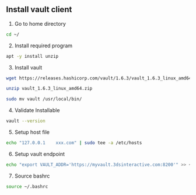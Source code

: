 ## Install vault client

1. Go to home directory
```bash
cd ~/
```

2. Install required program
```bash
apt -y install unzip
```

3. Install vault
```bash
wget https://releases.hashicorp.com/vault/1.6.3/vault_1.6.3_linux_amd64.zip
```

```bash
unzip vault_1.6.3_linux_amd64.zip
```

```bash
sudo mv vault /usr/local/bin/
```

4. Validate Installable
```bash
vault --version
```

5. Setup host file
```bash
echo "127.0.0.1    xxx.com" | sudo tee -a /etc/hosts
```

6. Setup vault endpoint
```bash
echo "export VAULT_ADDR='https://myvault.3dsinteractive.com:8200'" >> ~/.bashrc
```

7. Source bashrc
```bash
source ~/.bashrc
```


